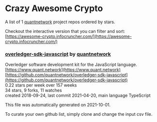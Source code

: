 # Crazy Awesome Crypto
A list of 1 [quantnetwork](https://github.com/quantnetwork) project repos ordered by stars.  

Checkout the interactive version that you can filter and sort: 
[https://awesome-crypto.infocruncher.com/](https://awesome-crypto.infocruncher.com/)  


### [overledger-sdk-javascript](https://github.com/quantnetwork/overledger-sdk-javascript) by [quantnetwork](https://github.com/quantnetwork)  
Overledger software development kit for the JavaScript language.  
[https://www.quant.network](https://www.quant.network)  
[https://github.com/quantnetwork/overledger-sdk-javascript](https://github.com/quantnetwork/overledger-sdk-javascript)  
0.22 stars per week over 157 weeks  
34 stars, 9 forks, 11 watches  
created 2018-09-24, last commit 2021-04-20, main language TypeScript  


This file was automatically generated on 2021-10-01.  

To curate your own github list, simply clone and change the input csv file.  